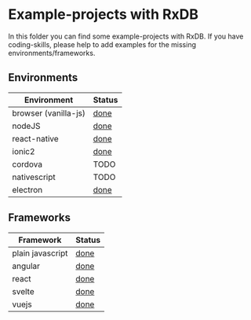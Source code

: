 # Example-projects with RxDB

In this folder you can find some example-projects with RxDB. If you have coding-skills, please help to add examples for the missing environments/frameworks.

## Environments

Environment          | Status
-------------------- | ---------------------
browser (vanilla-js) | [done](./vanilla)
nodeJS               | [done](./node)
react-native         | [done](./react-native)
ionic2               | [done](./ionic2)
cordova              | TODO
nativescript         | TODO
electron             | [done](./electron)

## Frameworks

Framework        | Status
---------------- | ------------------
plain javascript | [done](./vanilla)
angular          | [done](./angular)
react            | [done](./react)
svelte           | [done](./svelte)
vuejs            | [done](./vue)
